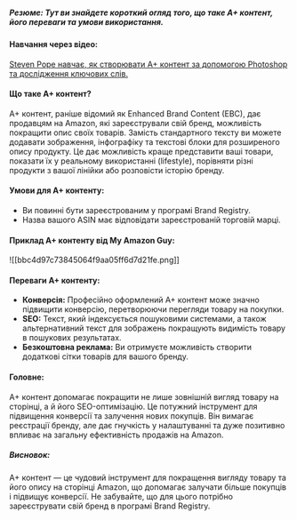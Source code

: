 ##### **Резюме**: Тут ви знайдете короткий огляд того, що таке A+ контент, його переваги та умови використання.

#### **Навчання через відео:**
[Steven Pope навчає, як створювати A+ контент за допомогою Photoshop та дослідження ключових слів.](https://www.youtube.com/watch?v=m45Cn7s2BZ0)

#### **Що таке A+ контент?**
A+ контент, раніше відомий як Enhanced Brand Content (EBC), дає продавцям на Amazon, які зареєстрували свій бренд, можливість покращити опис своїх товарів. Замість стандартного тексту ви можете додавати зображення, інфографіку та текстові блоки для розширеного опису продукту. Це дає можливість краще представити ваші товари, показати їх у реальному використанні (lifestyle), порівняти різні продукти з вашої лінійки або розповісти історію бренду.

#### **Умови для A+ контенту:**
- Ви повинні бути зареєстрованим у програмі Brand Registry.
- Назва вашого ASIN має відповідати зареєстрованій торговій марці.
#### **Приклад A+ контенту від My Amazon Guy:**
![[bbc4d97c73845064f9aa05ff6d7d21fe.png]]

#### **Переваги A+ контенту:**
- **Конверсія:** Професійно оформлений A+ контент може значно підвищити конверсію, перетворюючи перегляди товару на покупки.
- **SEO:** Текст, який індексується пошуковими системами, а також альтернативний текст для зображень покращують видимість товару в пошукових результатах.
- **Безкоштовна реклама:** Ви отримуєте можливість створити додаткові сітки товарів для вашого бренду.

#### **Головне:**
A+ контент допомагає покращити не лише зовнішній вигляд товару на сторінці, а й його SEO-оптимізацію. Це потужний інструмент для підвищення конверсії та залучення нових покупців. Він вимагає реєстрації бренду, але дає гнучкість у налаштуванні та дуже позитивно впливає на загальну ефективність продажів на Amazon.

##### **Висновок:**
A+ контент — це чудовий інструмент для покращення вигляду товару та його опису на сторінці Amazon, що допомагає залучати більше покупців і підвищує конверсії. Не забувайте, що для цього потрібно зареєструвати свій бренд в програмі Brand Registry.
